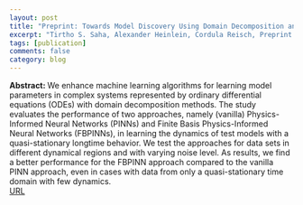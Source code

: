 ```yaml
---
layout: post
title: "Preprint: Towards Model Discovery Using Domain Decomposition and PINNs"
excerpt: "Tirtho S. Saha, Alexander Heinlein, Cordula Reisch, Preprint on arXiv, 				arXiv:2410.01599  (2024)"
tags: [publication]
comments: false
category: blog
---
```


<b>Abstract: </b> We enhance machine learning algorithms for learning model parameters in complex systems represented by ordinary differential equations (ODEs) with domain decomposition methods. The study evaluates the performance of two approaches, namely (vanilla) Physics-Informed Neural Networks (PINNs) and Finite Basis Physics-Informed Neural Networks (FBPINNs), in learning the dynamics of test models with a quasi-stationary longtime behavior. We test the approaches for data sets in different dynamical regions and with varying noise level. As results, we find a better performance for the FBPINN approach compared to the vanilla PINN approach, even in cases with data from only a quasi-stationary time domain with few dynamics.
<br>
<a href="https://doi.org/10.48550/arXiv.2410.01599">URL</a>

